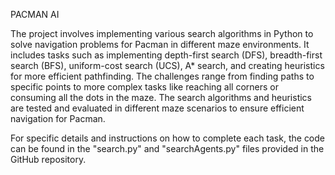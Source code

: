 PACMAN AI

The project involves implementing various search algorithms in Python to solve navigation problems for Pacman in different maze environments. It includes tasks such as implementing depth-first search (DFS), breadth-first search (BFS), uniform-cost search (UCS), A* search, and creating heuristics for more efficient pathfinding. The challenges range from finding paths to specific points to more complex tasks like reaching all corners or consuming all the dots in the maze. The search algorithms and heuristics are tested and evaluated in different maze scenarios to ensure efficient navigation for Pacman.

For specific details and instructions on how to complete each task, the code can be found in the "search.py" and "searchAgents.py" files provided in the GitHub repository.
